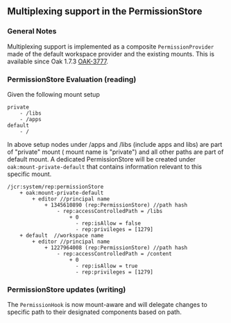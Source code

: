 <!--
   Licensed to the Apache Software Foundation (ASF) under one or more
   contributor license agreements.  See the NOTICE file distributed with
   this work for additional information regarding copyright ownership.
   The ASF licenses this file to You under the Apache License, Version 2.0
   (the "License"); you may not use this file except in compliance with
   the License.  You may obtain a copy of the License at

       http://www.apache.org/licenses/LICENSE-2.0

   Unless required by applicable law or agreed to in writing, software
   distributed under the License is distributed on an "AS IS" BASIS,
   WITHOUT WARRANTIES OR CONDITIONS OF ANY KIND, either express or implied.
   See the License for the specific language governing permissions and
   limitations under the License.
-->

Multiplexing support in the PermissionStore
--------------------------------------------------------------------------------

### General Notes

Multiplexing support is implemented as a composite `PermissionProvider` made of
the default workspace provider and the existing mounts.
This is available since Oak 1.7.3 [OAK-3777](https://issues.apache.org/jira/browse/OAK-3777).

### PermissionStore Evaluation (reading)

Given the following mount setup

    private
        - /libs
        - /apps
    default
        - /

In above setup nodes under /apps and /libs (include apps and libs) are part of "private" mount (
mount name is "private") and all other paths are part of default mount.
A dedicated PermissionStore will be created under `oak:mount-private-default` that contains
information relevant to this specific mount.

    /jcr:system/rep:permissionStore
        + oak:mount-private-default
            + editor //principal name
                + 1345610890 (rep:PermissionStore) //path hash
                    - rep:accessControlledPath = /libs
                        + 0
                          - rep:isAllow = false
                          - rep:privileges = [1279]
        + default  //workspace name
            + editor //principal name
                + 1227964008 (rep:PermissionStore) //path hash
                    - rep:accessControlledPath = /content
                        + 0
                          - rep:isAllow = true
                          - rep:privileges = [1279]

### PermissionStore updates (writing)

The `PermissionHook` is now mount-aware and will delegate changes to specific path to their
designated components based on path.

